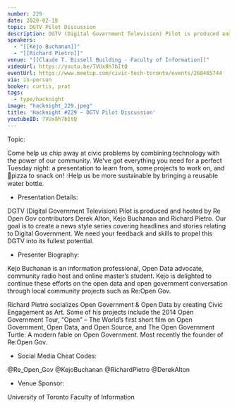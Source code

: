 ```yaml
---
number: 229
date: 2020-02-18
topic: DGTV Pilot Discussion
description: DGTV (Digital Government Television) Pilot is produced and hosted by Re Open Gov contributors Derek Alton, Kejo Buchanan and Richard Pietro. Our goal is to create a news style series covering headlines and stories relating to Digital Government. We need your feedback and skills to propel this DGTV into its fullest potential.
speakers:
  - "[[Kejo Buchanan]]"
  - "[[Richard Pietro]]"
venue: "[[Claude T. Bissell Building - Faculty of Information]]"
videoUrl: https://youtu.be/7VUx8h7bItQ
eventUrl: https://www.meetup.com/civic-tech-toronto/events/268465744
via: in-person
booker: curtis, prat
tags:
  - type/hacknight
image: "hacknight_229.jpeg"
title: 'Hacknight #229 – DGTV Pilot Discussion'
youtubeID: 7VUx8h7bItQ
---
```


Topic:

Come help us chip away at civic problems by combining technology with the power of our community. We've got everything you need for a perfect Tuesday night: a presentation to learn from, some projects to work on, and 🍕pizza to snack on! 💧Help us be more sustainable by bringing a reusable water bottle.

+ Presentation Details:

DGTV (Digital Government Television) Pilot is produced and hosted by Re Open Gov contributors Derek Alton, Kejo Buchanan and Richard Pietro. Our goal is to create a news style series covering headlines and stories relating to Digital Government. We need your feedback and skills to propel this DGTV into its fullest potential.

+ Presenter Biography:

Kejo Buchanan is an information professional, Open Data advocate, community radio host and online master’s student. Kejo is delighted to continue these efforts on the open data and open government conversation through local community projects such as Re:Open Gov.

Richard Pietro socializes Open Government & Open Data by creating Civic Engagement as Art. Some of his projects include the 2014 Open Government Tour, “Open” – The World’s first short film on Open Government, Open Data, and Open Source, and The Open Government Turtle: A modern fable on Open Government. Most recently the founder of Re:Open Gov.

+ Social Media Cheat Codes:

@Re_Open_Gov @KejoBuchanan @RichardPietro @DerekAlton

+ Venue Sponsor:

University of Toronto Faculty of Information
